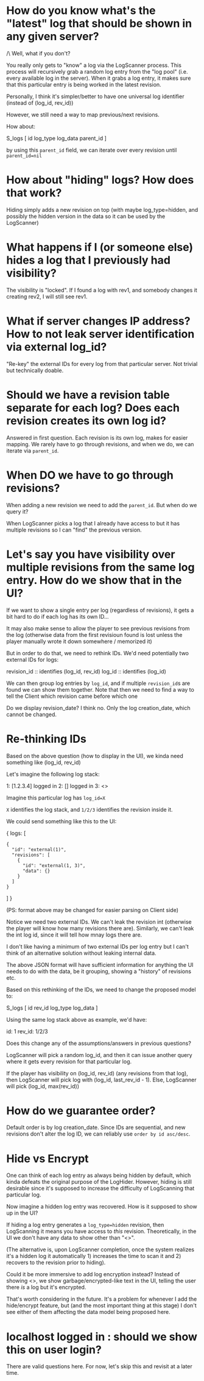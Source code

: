 # How do you know what's the "latest" log that should be shown in any given server?

/\ Well, what if you don't?

You really only gets to "know" a log via the LogScanner process. This process will recursively grab
a random log entry from the "log pool" (i.e. every available log in the server). When it grabs a
log entry, it makes sure that this particular entry is being worked in the latest revision.

Personally, I think it's simpler/better to have one universal log identifier (instead of (log_id, rev_id))

However, we still need a way to map previous/next revisions.

How about:

S_logs
[
id
log_type
log_data
parent_id
]

by using this `parent_id` field, we can iterate over every revision until `parent_id=nil`

# How about "hiding" logs? How does that work?

Hiding simply adds a new revision on top (with maybe log_type=hidden, and possibly the hidden version in the data so it can be used by the LogScanner)

# What happens if I (or someone else) hides a log that I previously had visibility?

The visibility is "locked". If I found a log with rev1, and somebody changes it creating rev2, I will still see rev1.

# What if server changes IP address? How to not leak server identification via external log_id?

"Re-key" the external IDs for every log from that particular server. Not trivial but technically doable.

# Should we have a revision table separate for each log? Does each revision creates its own log id?

Answered in first question. Each revision is its own log, makes for easier mapping. We rarely have to go through revisions, and when we do, we can iterate via `parent_id`.

# When DO we have to go through revisions?

When adding a new revision we need to add the `parent_id`. But when do we query it?

When LogScanner picks a log that I already have access to but it has multiple revisions so I can "find" the previous version.

# Let's say you have visibility over multiple revisions from the same log entry. How do we show that in the UI?

If we want to show a single entry per log (regardless of revisions), it gets a bit hard to do if each log has its own ID...

It may also make sense to allow the player to see previous revisions from the log (otherwise data from the first revisioun found is lost unless the player manually wrote it down somewhere / memorized it)

But in order to do that, we need to rethink IDs. We'd need potentially two external IDs for logs:

revision_id :: identifies (log_id, rev_id)
log_id :: identifies (log_id)

We can then group log entries by `log_id`, and if multiple `revision_id`s are found we can show them together. Note that then we need to find a way to tell the Client which revision came before which one

Do we display revision_date? I think no. Only the log creation_date, which cannot be changed.

# Re-thinking IDs

Based on the above question (how to display in the UI), we kinda need something like (log_id, rev_id)

Let's imagine the following log stack:

1: [1.2.3.4] logged in
2: [] logged in
3: <<hidden>>

Imagine this particular log has `log_id=X`

`X` identifies the log stack, and `1/2/3` identifies the revision inside it.

We could send something like this to the UI:

{
  logs: [

    {
      "id": "external(1)",
      "revisions": [
        {
          "id": "external(1, 3)",
          "data": {}
        }
      ]
    }
  ]
}

(PS: format above may be changed for easier parsing on Client side)

Notice we need two external IDs. We can't leak the revision int (otherwise the player will know how many revisions there are). Similarly, we can't leak the int log id, since it will tell how mnay logs there are.

I don't like having a minimum of two external IDs per log entry but I can't think of an alternative solution without leaking internal data.

The above JSON format will have sufficient information for anything the UI needs to do with the data, be it grouping, showing a "history" of revisions etc.

Based on this rethinking of the IDs, we need to change the proposed model to:

S_logs
[
id
rev_id
log_type
log_data
]

Using the same log stack above as example, we'd have:

id: 1
rev_id: 1/2/3

Does this change any of the assumptions/answers in previous questions?

LogScanner will pick a random log_id, and then it can issue another query where it gets every revision for that particular log.

If the player has visibility on (log_id, rev_id) (any revisions from that log), then LogScanner will pick log with (log_id, last_rev_id - 1).
Else, LogScanner will pick (log_id, max(rev_id))

# How do we guarantee order?

Default order is by log creation_date. Since IDs are sequential, and new revisions don't alter the log ID, we can reliably use `order by id asc/desc`.

# Hide vs Encrypt

One can think of each log entry as always being hidden by default, which kinda defeats the original purpose of the LogHider. However, hiding is still desirable since it's supposed to increase the difficulty of LogScanning that particular log.

Now imagine a hidden log entry was recovered. How is it supposed to show up in the UI?

If hiding a log entry generates a `log_type=hidden` revision, then LogScanning it means you have access to _this_ revision. Theoretically, in the UI we don't have any data to show other than "<<HIDDEN LOG>>".

(The alternative is, upon LogScanner completion, once the system realizes it's a hidden log it automatically 1) increases the time to scan it and 2) recovers to the revision prior to hiding).

Could it be more immersive to add log encryption instead? Instead of showing <<HIDDEN LOG>>, we show garbage/encrypted-like text in the UI, telling the user there _is_ a log but it's encrypted.

That's worth considering in the future. It's a problem for whenever I add the hide/encrypt feature, but (and the most important thing at this stage) I don't see either of them affecting the data model being proposed here.

# localhost logged in : should we show this on user login?

There are valid questions here. For now, let's skip this and revisit at a later time.
